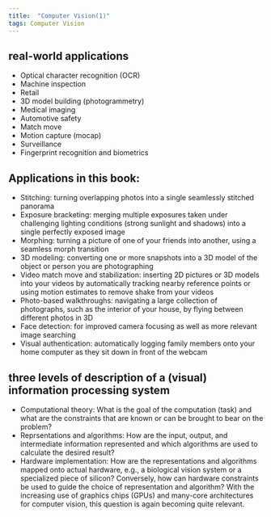 ```yaml
---
title:  "Computer Vision(1)"
tags: Computer Vision
---
```


## real-world applications

* Optical character recognition (OCR)
* Machine inspection
* Retail
* 3D model building (photogrammetry)
* Medical imaging
* Automotive safety
* Match move
* Motion capture (mocap)
* Surveillance
* Fingerprint recognition and biometrics

## Applications in this book:

* Stitching: turning overlapping photos into a single seamlessly stitched panorama
* Exposure bracketing: merging multiple exposures taken under challenging lighting conditions (strong sunlight and shadows) into a single perfectly exposed image
* Morphing: turning a picture of one of your friends into another, using a seamless morph transition
* 3D modeling: converting one or more snapshots into a 3D model of the object or person you are photographing
* Video match move and stabilization: inserting 2D pictures or 3D models into your videos by automatically tracking nearby reference points or using motion estimates to remove shake from your videos
* Photo-based walkthroughs: navigating a large collection of photographs, such as the
interior of your house, by flying between different photos in 3D
* Face detection: for improved camera focusing as well as more relevant image searching
* Visual authentication: automatically logging family members onto your home computer as they sit down in front of the webcam

## three levels of description of a (visual) information processing system

* Computational theory: What is the goal of the computation (task) and what are the constraints that are known or can be brought to bear on the problem?
* Reprsentations and algorithms: How are the input, output, and intermediate information represented and which algorithms are used to calculate the desired result?
* Hardware implementation: How are the representations and algorithms mapped onto actual hardware, e.g., a biological vision system or a specialized piece of silicon? Conversely, how can hardware constraints be used to guide the choice of representation and algorithm? With the increasing use of graphics chips (GPUs) and many-core architectures for computer vision, this question is again becoming quite relevant.


